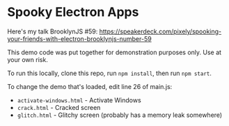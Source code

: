 # Spooky Electron Apps

Here's my talk BrooklynJS #59: https://speakerdeck.com/pixely/spooking-your-friends-with-electron-brooklynjs-number-59

This demo code was put together for demonstration purposes only. Use at your own risk.

To run this locally, clone this repo, run `npm install`, then run `npm start`.

To change the demo that's loaded, edit line 26 of main.js:

- `activate-windows.html` - Activate Windows
- `crack.html` - Cracked screen
- `glitch.html` - Glitchy screen (probably has a memory leak somewhere)
